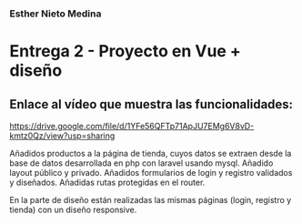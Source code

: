 ### Esther Nieto Medina
# Entrega 2 - Proyecto en Vue + diseño

## Enlace al vídeo que muestra las funcionalidades:

https://drive.google.com/file/d/1YFe56QFTp71ApJU7EMg6V8vD-kmtz0Qz/view?usp=sharing

Añadidos productos a la página de tienda, cuyos datos se extraen desde la base de datos desarrollada en php con laravel usando mysql.
Añadido layout público y privado.
Añadidos formularios de login y registro validados y diseñados.
Añadidas rutas protegidas en el router.

En la parte de diseño están realizadas las mismas páginas (login, registro y tienda) con un diseño responsive.
